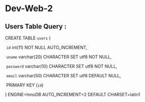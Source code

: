 # Dev-Web-2

Users Table Query :
----------------

CREATE TABLE `users` (

  `id` int(11) NOT NULL AUTO_INCREMENT,
  
  `uname` varchar(20) CHARACTER SET utf8 NOT NULL,
  
  `password` varchar(10) CHARACTER SET utf8 NOT NULL,
  
  `email` varchar(50) CHARACTER SET utf8 DEFAULT NULL,
  
  PRIMARY KEY (`id`)
  
) ENGINE=InnoDB AUTO_INCREMENT=2 DEFAULT CHARSET=latin1


  

